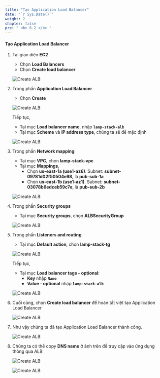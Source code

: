 ```yaml
---
title: "Tạo Application Load Balancer"
date: "`r Sys.Date()`"
weight: 2
chapter: false
pre: " <b> 6.2 </b> "
---
```


#### Tạo Application Load Balancer

1. Tại giao diện **EC2**

   - Chọn **Load Balancers**
   - Chọn **Create load balancer**

   ![Create ALB](/images/6-DeployApplication/6.2-CreateALB/0001-createalb.png?featherlight=false&width=90pc)

2. Trong phần **Application Load Balancer**

   - Chọn **Create**

   ![Create ALB](/images/6-DeployApplication/6.2-CreateALB/0002-createalb.png?featherlight=false&width=90pc)

   Tiếp tục,

   - Tại mục **Load balancer name**, nhập **`lamp-stack-alb`**
   - Tại mục **Scheme** và **IP address type**, chúng ta sẽ để mặc định

   ![Create ALB](/images/6-DeployApplication/6.2-CreateALB/0003-createalb.png?featherlight=false&width=90pc)

3. Trong phần **Network mapping**

   - Tại mục **VPC**, chọn **lamp-stack-vpc**
   - Tại mục **Mappings**,
     - Chọn **us-east-1a (use1-az6)**. Subnet: **subnet-09781d02f50504e98**, là **pub-sub-1a**
     - Chọn **us-east-1b (use1-az1)**. Subnet: **subnet-03078b6edceb59c7e**, là **pub-sub-2b**

   ![Create ALB](/images/6-DeployApplication/6.2-CreateALB/0004-createalb.png?featherlight=false&width=90pc)

4. Trong phần **Security groups**

   - Tại mục **Security groups**, chọn **ALBSecurityGroup**

   ![Create ALB](/images/6-DeployApplication/6.2-CreateALB/0005-createalb.png?featherlight=false&width=90pc)

5. Trong phần **Listeners and routing**

   - Tại mục **Default action**, chọn **lamp-stack-tg**

   ![Create ALB](/images/6-DeployApplication/6.2-CreateALB/0006-createalb.png?featherlight=false&width=90pc)

   Tiếp tục,

   - Tại mục **Load balancer tags - optional**:
     - **Key** nhập **`Name`**
     - **Value - optional** nhập **`lamp-stack-alb`**

   ![Create ALB](/images/6-DeployApplication/6.2-CreateALB/0007-createalb.png?featherlight=false&width=90pc)

6. Cuối cùng, chọn **Create load balancer** để hoàn tất việt tạo Application Load Balancer

   ![Create ALB](/images/6-DeployApplication/6.2-CreateALB/0008-createalb.png?featherlight=false&width=90pc)

7. Như vậy chúng ta đã tạo Application Load Balancer thành công.

   ![Create ALB](/images/6-DeployApplication/6.2-CreateALB/0009-createalb.png?featherlight=false&width=90pc)

8. Chúng ta có thể copy **DNS name** ở ảnh trên để truy cập vào ứng dụng thông qua ALB

   ![Create ALB](/images/6-DeployApplication/6.2-CreateALB/0010-createalb.png?featherlight=false&width=90pc)

   ![Create ALB](/images/6-DeployApplication/6.2-CreateALB/0011-createalb.png?featherlight=false&width=90pc)
